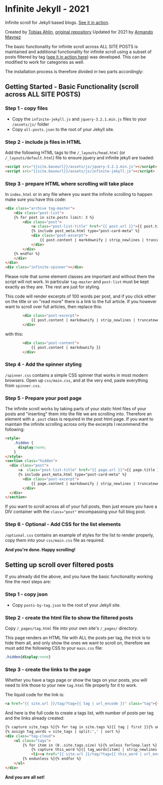 Infinite Jekyll - 2021
===============

Infinite scroll for Jekyll based blogs. [See it in action](https://the-mvm.github.io/archive/).

Created by [Tobias Ahlin](https://github.com/tobiasahlin), [original repository](https://github.com/tobiasahlin/infinite-jekyll)
Updated for 2021 by [Armando Maynez](https://github.com/amaynez)

The basic functionality for infinite scroll across ALL SITE POSTS is maintained and additional functionality for infinite scroll using a subset of posts filtered by tag ([see it in action here](https://the-mvm.github.io/tag/?tag=Coding)) was developed. This can be modified to work for categories as well.

The installation process is therefore divided in two parts accordingly:

## Getting Started - Basic Functionality (scroll across ALL SITE POSTS)

### Step 1 - copy files
- Copy the `infinite-jekyll.js` and `jquery-3.2.1.min.js` files to your `/assets/js/` folder
- Copy `all-posts.json` to the root of your Jekyll site.

### Step 2 - include js files in HTML
Add the following HTML tags to the `/_layouts/head.html` (or `/_layouts/default.html`) file to ensure jquery and infinite jekyll are loaded:
```html
<script src="{{site.baseurl}}/assets/js/jquery-3.2.1.min.js"></script>
<script src="{{site.baseurl}}/assets/js/infinite-jekyll.js"></script>
```

### Step 3 - prepare HTML where scrolling will take place

In `index.html` or in any file where you want the infinite scrolling to happen make sure you have this code:

```html
<div class="archive tag-master">
	<div class="post-list">
	{% for post in site.posts limit: 3 %}
		<div class="post">
			<a class="post-list-title" href="{{ post.url }}">{{ post.title }}</a>
			{% include post_meta.html type="post-card-meta" %}
			<div class="post-excerpt">
				{{ post.content | markdownify | strip_newlines | truncatewords: 100 }}<a class="read-more" href="{{ post.url }}"> read more</a>
			</div>
		</div>
	{% endfor %}
	</div>
</div>
<div class="infinite-spinner"></div>
```
Please note that some element classes are important and without them the script will not work. In particular `tag-master` and  `post-list` must be kept exactly as they are. The rest are just for styling.

This code will render excerpts of 100 words per post, and if you click either on the title or on "read more" there is a link to the full article. If you however want to scroll over full articles, then replace this:
```html
        <div class="post-excerpt">
            {{ post.content | markdownify | strip_newlines | truncatewords: 100 }}<a class="read-more" href="{{ post.url }}"> read more</a>
        </div>
```
with this:
```html
        <div class="post-content">
            {{ post.content | markdownify }}
        </div>
```

### Step 4 - Add the spinner styling

`/spinner.css` contains a simple CSS spinner that works in most modern browsers. Open up `css/main.css`, and at the very end, paste everything from `spinner.css`. 

### Step 5 - Prepare your post page
The infinite scroll works by taking parts of your static html files of your posts and "inserting" them into the file we are scrolling into. Therefore an element with a `.post` class is required in the post html page. If you want to maintain the infinite scrolling across only the excerpts I recommend the following:
```html
<style>
    .hidden {
      display:none;
    }
</style>
<section class="hidden">
  <div class="post">
      <a  class="post-list-title" href="{{ page.url }}">{{ page.title }}</a>
      {% include post_meta.html type="post-card-meta" %}
        <div class="post-excerpt">
            {{ page.content | markdownify | strip_newlines | truncatewords: 100 }}<a class="read-more" href="{{ page.url }}"> read more</a>
        </div>
  </div>
</section>
```
If you want to scroll across all of your full posts, then just ensure you have a DIV container with the `class="post"` encompassing your full blog post.

### Step 6 - Optional - Add CSS for the list elements
`/optional.css` contains an example of styles for the list to render properly, copy them into your `css/main.css` file as required.

**And you're done. Happy scrolling!**

## Setting up scroll over filtered posts

If you already did the above, and you have the basic functionality working fine the next steps are:

### Step 1 - copy json
- Copy `posts-by-tag.json` to the root of your Jekyll site.

### Step 2 - create the html file to show the filtered posts
Copy `/_pages/tag.html` file into your own site's `/_pages/` directory.

This page renders an HTML file with ALL the posts per tag, the trick is to hide them all, and only show the ones we want to scroll on, therefore we must add the following CSS to your `main.css` file:
```css
.hidden{display:none}
```

### Step 3 - create the links to the page
Whether you have a tags page or show the tags on your posts, you will need to link those to your new `tag.html` file properly for it to work.

The liquid code for the link is:
```html
<a href="{{ site.url }}/tag/?tag={{ tag | url_encode }}" class="tag">{{ tag }}</a>
```
And here is the full code to create a tags list, with number of posts per tag and the links already created:
```html
{% capture site_tags %}{% for tag in site.tags %}{{ tag | first }}{% unless forloop.last %},{% endunless %}{% endfor %}{% endcapture %}
{% assign tag_words = site_tags | split:',' | sort %}
<div class="tag-cloud">
    <ul class="tags">
        {% for item in (0..site.tags.size) %}{% unless forloop.last %}
            {% capture this_word %}{{ tag_words[item] | strip_newlines }}{% endcapture %}
            <li><a href="{{ site.url }}/tag/?tag={{ this_word | url_encode }}" class="tag">{{ this_word }} <span>({{ site.tags[this_word].size }})</span></a></li>
        {% endunless %}{% endfor %}
    </ul>
</div>
```
**And you are all set!**